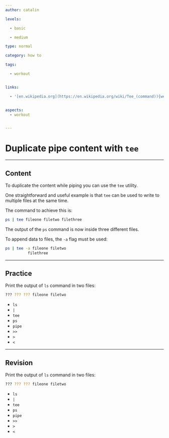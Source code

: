 ```yaml
---
author: catalin

levels:

  - basic

  - medium

type: normal

category: how to

tags:

  - workout


links:

  - '[en.wikipedia.org](https://en.wikipedia.org/wiki/Tee_(command)){website}'


aspects:
  - workout


---
```


# Duplicate pipe content with `tee`

---
## Content

To duplicate the content while piping you can use the `tee` utility. 

One straightforward and useful example is that `tee` can be used to write to multiple files at the same time.

The command to achieve this is:
```bash
ps | tee fileone filetwo filethree
```

The output of the `ps` command is now inside three different files.

To append data to files, the `-a` flag must be used:
```bash
ps | tee -a fileone filetwo 
          filethree
```

---
## Practice

Print the output of `ls` command in two files:
```bash
??? ??? ??? fileone filetwo
```

* `ls`
* `|`
* `tee`
* `ps`
* `pipe`
* `>>`
* `>`
* `<`

---
## Revision

Print the output of `ls` command in two files:
```bash
??? ??? ??? fileone filetwo
```

* `ls`
* `|`
* `tee`
* `ps`
* `pipe`
* `>>`
* `>`
* `<`

 
 
